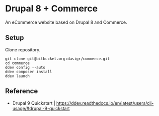 # Drupal 8 + Commerce

An eCommerce website based on Drupal 8 and Commerce.

## Setup

Clone repository.

```shell
git clone git@bitbucket.org:dasigr/commerce.git
cd commerce
ddev config --auto
ddev composer install
ddev launch
```

## Reference

- Drupal 9 Quickstart | https://ddev.readthedocs.io/en/latest/users/cli-usage/#drupal-9-quickstart
